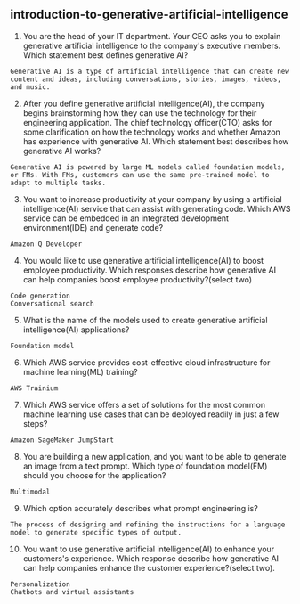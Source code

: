## introduction-to-generative-artificial-intelligence

1. You are the head of your IT department. Your CEO asks you to explain generative artificial intelligence to the company's executive members. Which statement best defines generative AI?

```
Generative AI is a type of artificial intelligence that can create new content and ideas, including conversations, stories, images, videos, and music.
```

2. After you define generative artificial intelligence(AI), the company begins brainstorming how they can use the technology for their engineering application. The chief technology officer(CTO) asks for some clarification on how the technology works and whether Amazon has experience with generative AI. Which statement best describes how generative AI works?

```
Generative AI is powered by large ML models called foundation models, or FMs. With FMs, customers can use the same pre-trained model to adapt to multiple tasks.
```

3. You want to increase productivity at your company by using a artificial intelligence(AI) service that can assist with generating code. Which AWS service can be embedded in an integrated development environment(IDE) and generate code?

```
Amazon Q Developer
```

4. You would like to use generative artificial intelligence(AI) to boost employee productivity. Which responses describe how generative AI can help companies boost employee productivity?(select two)

```
Code generation
Conversational search
```

5. What is the name of the models used to create generative artificial intelligence(AI) applications?

```
Foundation model
```

6. Which AWS service provides cost-effective cloud infrastructure for machine learning(ML) training?

```
AWS Trainium
```

7. Which AWS service offers a set of solutions for the most common machine learning use cases that can be deployed readily in just a few steps?

```
Amazon SageMaker JumpStart
```

8. You are building a new application, and you want to be able to generate an image from a text prompt. Which type of foundation model(FM) should you choose for the application?

```
Multimodal
```

9. Which option accurately describes what prompt engineering is?

```
The process of designing and refining the instructions for a language model to generate specific types of output.
```

10. You want to use generative artificial intelligence(AI) to enhance your customers's experience. Which response describe how generative AI can help companies enhance the customer experience?(select two).

```
Personalization
Chatbots and virtual assistants
```
